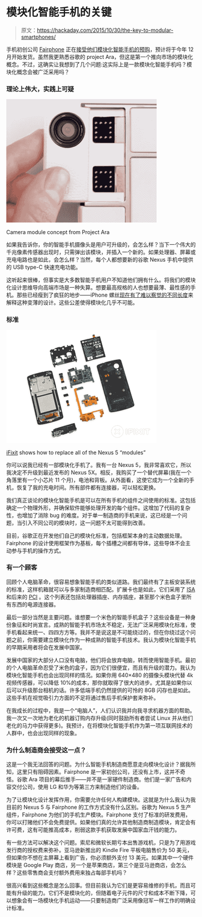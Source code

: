 # 模块化智能手机的关键

> 原文：<https://hackaday.com/2015/10/30/the-key-to-modular-smartphones/>

手机初创公司 [Fairphone](https://www.fairphone.com/) 正在[接受他们模块化智能手机的预购](http://arstechnica.co.uk/gadgets/2015/10/fairphone-2-hands-on-modular-phones-are-finally-here/)，预计将于今年 12 月开始发货。虽然我更熟悉谷歌的 project Ara，但这是第一个推向市场的模块化概念。不过，这确实让我想到了几个问题:这实际上是一款模块化智能手机吗？模块化概念会被广泛采用吗？

### 理论上伟大，实践上可疑

![Camera module concept from Project Ara](img/b2b2bafdcf7180d12052d20e187a74ed.png)

Camera module concept from Project Ara

如果我告诉你，你的智能手机摄像头是用户可升级的，会怎么样？当下一个伟大的千兆像素传感器出现时，只需弹出该模块，并插入一个新的。如果处理器、屏幕或充电电路也是如此，会怎么样？当然，每个人都想要新的谷歌 Nexus 手机中提供的 USB type-C 快速充电功能。

这听起来很棒，但事实是大多数智能手机用户不知道他们拥有什么。将我们的模块化设计思维导向高端市场是一种失算。想要最高规格的人也想要最薄、最性感的手机。那些已经瘦到了疯狂的地步——iPhone 螺丝[现在有了难以察觉的不同长度](http://hackaday.com/2014/10/19/using-the-wrong-screw-a-painful-lesson-in-iphone-repair/)来解释这种变薄的设计。这些公差使得模块化几乎不可能。

### 标准

![iFixit shows how to replace all of the Nexus 5 "modules"](img/2355154aa240c3456c0f91dc3056aa55.png)

[iFixit](https://www.ifixit.com/Teardown/Nexus+5+Teardown/19016) shows how to replace all of the Nexus 5 “modules”

你可以说我已经有一部模块化手机了。我有一台 Nexus 5，我非常喜欢它，所以我决定不升级到最近发布的 Nexus 5X。相反，我购买了一个替代屏幕(我在一个角落里有一个小芯片 11 个月)，电池和背板。从外面看，这使它成为一个全新的手机，恢复了我的充电时间。所有部件都有连接器，可以轻松更换。

我们真正谈论的模块化智能手机是可以在所有手机的组件之间使用的标准。这包括确定一个物理外形，并确保软件能够处理开发的每个组件。这增加了代码的复杂性，也增加了消除 bug 的难度。对于单一制造商的手机来说，这已经是一个问题，当引入不同公司的模块时，这一问题不太可能得到改善。

目前，谷歌正在开发他们自己的模块化标准，包括框架本身的主动数据处理。Fairphone 的设计使用框架作为基板，每个插槽之间都有导体，这些导体不会主动参与手机的操作方式。

### 有一个顾客

回顾个人电脑革命，很容易想象智能手机的类似道路。我们最终有了主板安装系统的标准，这样机箱就可以与多家制造商相匹配。扩展卡也是如此，它们采用了 [ISA](https://en.wikipedia.org/wiki/Industry_Standard_Architecture) 和后来的 [PCI](https://en.wikipedia.org/wiki/Conventional_PCI) 。这个列表还包括处理器插座、内存插座，甚至那个米色盒子里所有东西的电源连接器。

最后一部分当然是主要问题。谁想要一个米色的智能手机盒子？这些设备是一种身份象征和时尚宣言。成熟的智能手机市场太不稳定，无法广泛采用模块化标准，使手机看起来统一、四四方方等。我并不是说这是不可能绕过的，但在你绕过这个问题之前，你需要建立模块化作为一种成熟的智能手机技术。我认为模块化智能手机的早期采用者将会在发展中国家。

发展中国家的大部分人口没有电脑，他们将会放弃电脑，转而使用智能手机。最初的个人电脑革命忍受了米色的盒子，因为它们很便宜，而且有升级的潜力。我认为模块化智能手机也会出现同样的情况。如果你用 640×480 的摄像头模块代替 4k 视频传感器，可以降低 10%的成本，那你就取得了很大的进步。尤其是如果你以后可以升级那台相机的话。许多低端手机仍然提供的可怜的 8GB 闪存也是如此。这些手机在视觉吸引力方面的不足将通过售后手机保护套来弥补。

在我成长的过程中，我是一个“电脑人”，人们认识我并向我寻求机器方面的帮助。我一次又一次地为老化的机器订购内存升级(同时鼓励所有者尝试 Linux 并从他们老化的马力中获得更多)。我预计，在将模块化智能手机作为第一项互联网技术的人群中，也会出现同样的现象。

### 为什么制造商会接受这一点？

这是一个我无法回答的问题。为什么智能手机制造商愿意走向模块化设计？据我所知，这里只有阻碍因素。Fairphone 是一家初创公司，还没有上市，这并不奇怪。谷歌 Ara 项目的幕后推手——并不是一家硬件制造商。他们是一家广告和内容交付公司，使用 LG 和华为等第三方来制造他们的设备。

为了让模块化设计发挥作用，你需要允许任何人构建模块。这就是为什么我认为我目前的 Nexus 5 与 Fairphone 的工作方式没有什么区别。谷歌为 Nexus 5 生产组件，Fairphone 为他们的手机生产模块。Fairphone 支付了标准的研发费用，你可以打赌他们不会免费提供。如果他们真的允许其他制造商制造模块，肯定会有许可费，这有可能推高成本，削弱这款手机获取发展中国家血汗钱的能力。

有一些方法可以解决这个问题。索尼和微软长期亏本出售游戏机，只是为了用游戏发行商的授权费来弥补。亚马逊新推出的 Kindle Fire 平板电脑售价为 50 美元，但如果你不想在主屏幕上看到广告，你必须额外支付 13 美元。如果其中一个硬件模块是 Google Play 商店，另一个是苹果商店，第三个是亚马逊商店，会怎么样？这些零售商会支付额外费用来独占每部手机吗？

很高兴看到这些概念是怎么回事。但目前我认为它们是更容易维修的手机，而且可能有升级的能力。它们不是模块化的，但随着电子元件的尺寸和成本不断下降，可以想象会有一场模块化手机运动——只要制造商广泛采用像冠军一样工作的明确设计标准。